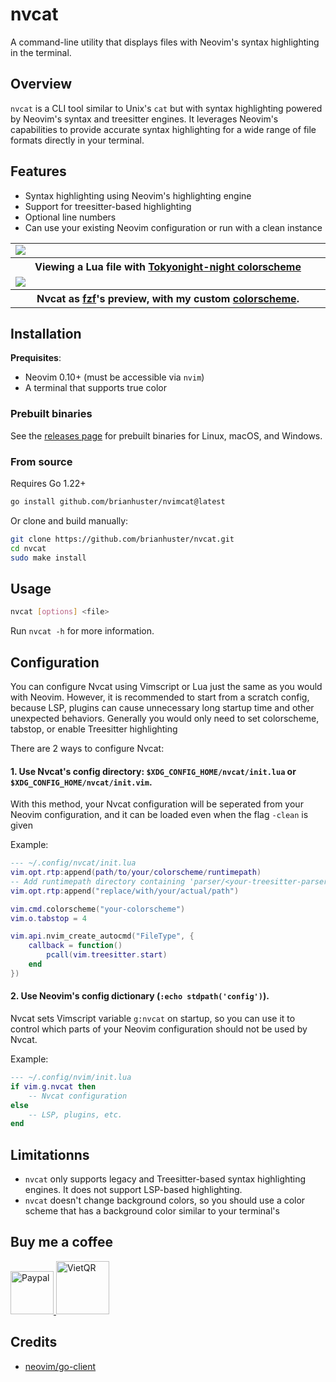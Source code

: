 # nvcat

A command-line utility that displays files with Neovim's syntax highlighting in the terminal.

## Overview

`nvcat` is a CLI tool similar to Unix's `cat` but with syntax highlighting powered by Neovim's syntax and treesitter engines. It leverages Neovim's capabilities to provide accurate syntax highlighting for a wide range of file formats directly in your terminal.

## Features

- Syntax highlighting using Neovim's highlighting engine
- Support for treesitter-based highlighting
- Optional line numbers
- Can use your existing Neovim configuration or run with a clean instance

<table width="100%">
  <tr>
    <td width="600px">
      <img src="https://github.com/user-attachments/assets/cfc76a64-e0da-4ac1-8860-cf14a091e9fc" />
    </td>
  </tr>
  <tr>
    <th>Viewing a Lua file with <a href="https://github.com/folke/tokyonight.nvim">Tokyonight-night colorscheme</a></th>
  </tr>
  <tr>
    <td width="600px">
      <img src="https://github.com/user-attachments/assets/79d53df0-6fcc-4ada-a36d-42179e447bd3" />
    </td>      
  </tr>
  <tr>
    <th>
      Nvcat as <a href="https://github.com/junegunn/fzf">fzf</a>'s preview, with my custom 
      <a href="https://github.com/brianhuster/dotfiles/blob/5e7aed6/nvim/colors/an.lua">colorscheme</a>.
    </th>
  </tr>
</table>

## Installation

**Prequisites**:
- Neovim 0.10+ (must be accessible via `nvim`)
- A terminal that supports true color

### Prebuilt binaries

See the [releases page](https://github.com/brianhuster/nvcat/releases) for prebuilt binaries for Linux, macOS, and Windows.

### From source

Requires Go 1.22+

```bash
go install github.com/brianhuster/nvimcat@latest
```

Or clone and build manually:

```bash
git clone https://github.com/brianhuster/nvcat.git
cd nvcat
sudo make install
```

## Usage

```bash
nvcat [options] <file>
```

Run `nvcat -h` for more information.

## Configuration

You can configure Nvcat using Vimscript or Lua just the same as you would with Neovim. However, it is recommended to start from a scratch config, because LSP, plugins can cause unnecessary long startup time and other unexpected behaviors. Generally you would only need to set colorscheme, tabstop, or enable Treesitter highlighting

There are 2 ways to configure Nvcat:

#### 1. Use Nvcat's config directory: `$XDG_CONFIG_HOME/nvcat/init.lua` or `$XDG_CONFIG_HOME/nvcat/init.vim`.

With this method, your Nvcat configuration will be seperated from your Neovim configuration, and it can be loaded even when the flag `-clean` is given

Example:
```lua
--- ~/.config/nvcat/init.lua
vim.opt.rtp:append(path/to/your/colorscheme/runtimepath)
-- Add runtimepath directory containing 'parser/<your-treesitter-parsers>'
vim.opt.rtp:append("replace/with/your/actual/path")

vim.cmd.colorscheme("your-colorscheme")
vim.o.tabstop = 4

vim.api.nvim_create_autocmd("FileType", {
    callback = function()
        pcall(vim.treesitter.start)
    end
})
```

#### 2. Use Neovim's config dictionary (`:echo stdpath('config')`).

Nvcat sets Vimscript variable `g:nvcat` on startup, so you can use it to control which parts of your Neovim configuration should not be used by Nvcat.

Example:
```lua
--- ~/.config/nvim/init.lua
if vim.g.nvcat then
    -- Nvcat configuration
else
    -- LSP, plugins, etc.
end
```

## Limitationns

- `nvcat` only supports legacy and Treesitter-based syntax highlighting engines. It does not support LSP-based highlighting.
- `nvcat` doesn't change background colors, so you should use a color scheme that has a background color similar to your terminal's

## Buy me a coffee

<a href="https://paypal.me/brianphambinhan">
    <img src="https://www.paypalobjects.com/webstatic/mktg/logo/pp_cc_mark_111x69.jpg" alt="Paypal" style="height: 69px;">
</a>
<a href="https://img.vietqr.io/image/mb-9704229209586831984-print.png?addInfo=Donate%20for%20livepreview%20plugin%20nvim&accountName=PHAM%20BINH%20AN">
    <img src="https://github.com/user-attachments/assets/f28049dc-ce7c-4975-a85e-be36612fd061" alt="VietQR" style="height: 85px;">
</a>

## Credits

- [neovim/go-client](https://github.com/neovim/go-client)
